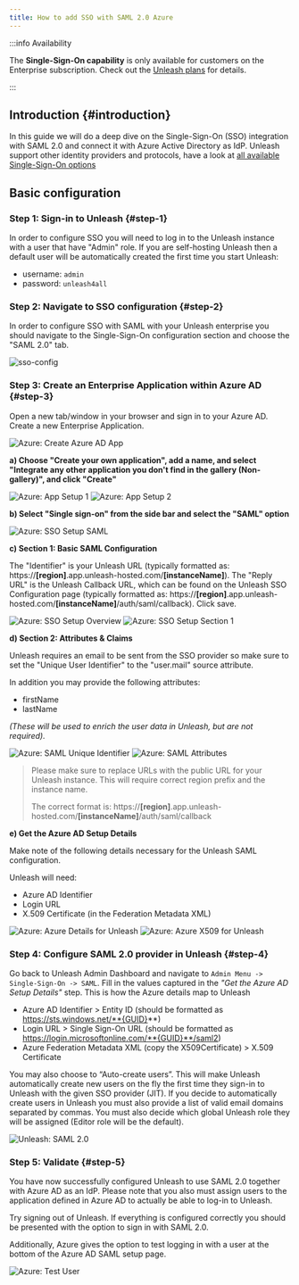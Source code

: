 ```yaml
---
title: How to add SSO with SAML 2.0 Azure
---
```


:::info Availability

The **Single-Sign-On capability** is only available for customers on the Enterprise subscription. Check out the [Unleash plans](https://www.getunleash.io/plans) for details.

:::

## Introduction {#introduction}

In this guide we will do a deep dive on the Single-Sign-On (SSO) integration with SAML 2.0 and connect it with Azure Active Directory as IdP. Unleash support other identity providers and protocols, have a look at [all available Single-Sign-On options](../reference/sso.md)

## Basic configuration

### Step 1: Sign-in to Unleash {#step-1}

In order to configure SSO you will need to log in to the Unleash instance with a user that have "Admin" role. If you are self-hosting Unleash then a default user will be automatically created the first time you start Unleash:

- username: `admin`
- password: `unleash4all`

### Step 2: Navigate to SSO configuration {#step-2}

In order to configure SSO with SAML with your Unleash enterprise you should navigate to the Single-Sign-On configuration section and choose the "SAML 2.0" tab.

![sso-config](/img/sso-configure-saml.png)

### Step 3: Create an Enterprise Application within Azure AD {#step-3}

Open a new tab/window in your browser and sign in to your Azure AD. Create a new Enterprise Application. 

![Azure: Create Azure AD App](/img/sso-azure-saml-add-enterprise-app.png)

**a) Choose "Create your own application", add a name, and select "Integrate any other application you don't find in the gallery (Non-gallery)", and click "Create"**

![Azure: App Setup 1](/img/sso-azure-saml-create-own-app.png)
![Azure: App Setup 2](/img/sso-azure-saml-name-app.png)

**b) Select "Single sign-on" from the side bar and select the "SAML" option**

![Azure: SSO Setup SAML](/img/sso-azure-saml-saml-choice.png)

**c) Section 1: Basic SAML Configuration**

The "Identifier" is your Unleash URL (typically formatted as: https://**[region]**.app.unleash-hosted.com/**[instanceName]**). 
The "Reply URL" is the Unleash Callback URL, which can be found on the Unleash SSO Configuration page (typically formatted as: https://**[region]**.app.unleash-hosted.com/**[instanceName]**/auth/saml/callback).
Click save. 

![Azure: SSO Setup Overview](/img/sso-azure-saml-azure-details-overview.png)
![Azure: SSO Setup Section 1](/img/sso-azure-saml-section-one.png)

**d) Section 2: Attributes & Claims**

Unleash requires an email to be sent from the SSO provider so make sure to set the "Unique User Identifier" to the "user.mail" source attribute.

In addition you may provide the following attributes:

- firstName
- lastName

_(These will be used to enrich the user data in Unleash, but are not required)._

![Azure: SAML Unique Identifier](/img/sso-azure-saml-unique-id-email-id.png)
![Azure: SAML Attributes](/img/sso-azure-saml-attributes-claim.png)

> Please make sure to replace URLs with the public URL for your Unleash instance. This will require correct region prefix and the instance name. 
>
> The correct format is: https://**[region]**.app.unleash-hosted.com/**[instanceName]**/auth/saml/callback

**e) Get the Azure AD Setup Details**

Make note of the following details necessary for the Unleash SAML configuration.

Unleash will need:
- Azure AD Identifier
- Login URL
- X.509 Certificate (in the Federation Metadata XML)

![Azure: Azure Details for Unleash](/img/sso-azure-saml-azure-details.png)
![Azure: Azure X509 for Unleash](/img/sso-azure-saml-x509cert.png)

### Step 4: Configure SAML 2.0 provider in Unleash {#step-4}

Go back to Unleash Admin Dashboard and navigate to `Admin Menu -> Single-Sign-On -> SAML`. Fill in the values captured in the _"Get the Azure AD Setup Details"_ step.
This is how the Azure details map to Unleash
- Azure AD Identifier > Entity ID (should be formatted as https://sts.windows.net/**{GUID}**)
- Login URL > Single Sign-On URL (should be formatted as https://login.microsoftonline.com/**{GUID}**/saml2)
- Azure Federation Metadata XML (copy the X509Certificate) > X.509 Certificate

You may also choose to “Auto-create users”. This will make Unleash automatically create new users on the fly the first time they sign-in to Unleash with the given SSO provider (JIT). If you decide to automatically create users in Unleash you must also provide a list of valid email domains separated by commas. You must also decide which global Unleash role they will be assigned (Editor role will be the default).

![Unleash: SAML 2.0](/img/sso-azure-saml-unleash-config.png)

### Step 5: Validate {#step-5}

You have now successfully configured Unleash to use SAML 2.0 together with Azure AD as an IdP. Please note that you also must assign users to the application defined in Azure AD to actually be able to log-in to Unleash.

Try signing out of Unleash. If everything is configured correctly you should be presented with the option to sign in with SAML 2.0.

Additionally, Azure gives the option to test logging in with a user at the bottom of the Azure AD SAML setup page. 

![Azure: Test User](/img/sso-azure-saml-test-user.png)

